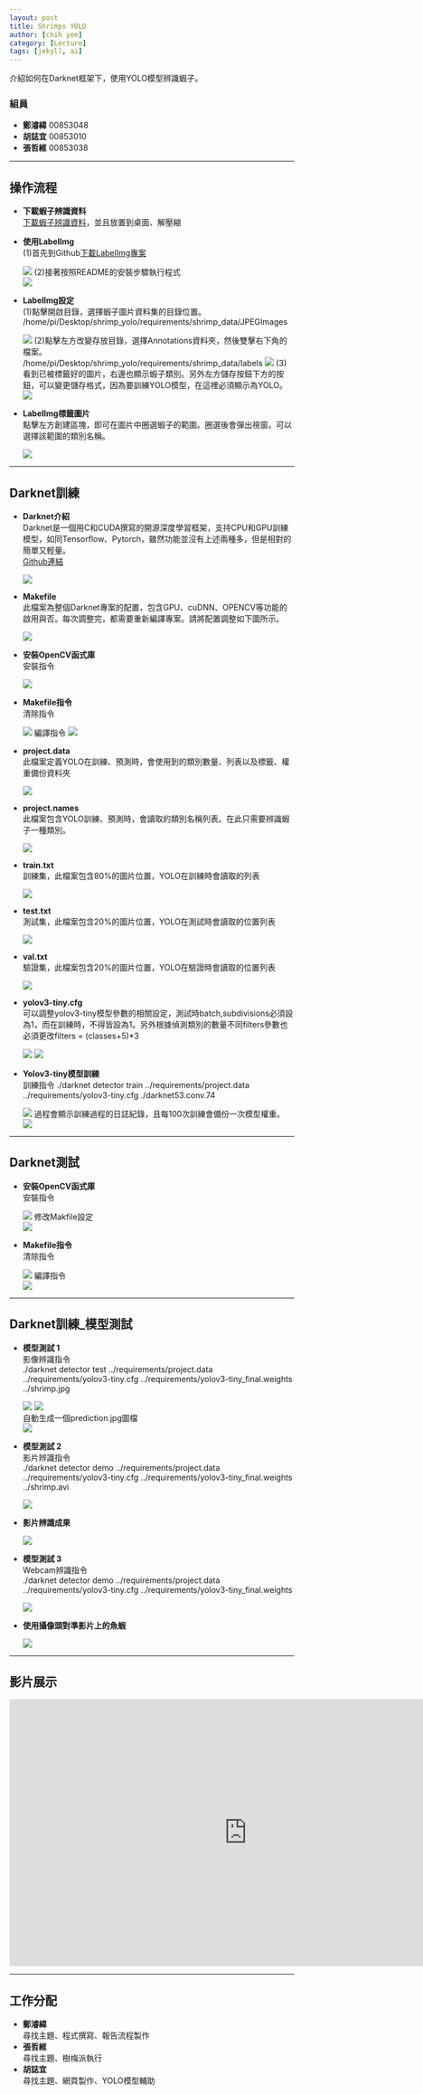 ```yaml
---
layout: post
title: Shrimps YOLO
author: [chih yee]
category: [Lecture]
tags: [jekyll, ai]
---
```


介紹如何在Darknet框架下，使用YOLO模型辨識蝦子。

### 組員
* **鄭濬緯** 00853048
* **胡誌宜** 00853010
* **張哲維** 00853038 

---

## 操作流程

* **下載蝦子辨識資料** <br>
  [下載蝦子辨識資料](https://drive.google.com/file/d/1C6Tus2PqsEpgVPhhVqb5LIFOMQbv9q8S/view?usp=sharing)，並且放置到桌面、解壓縮

* **使用LabelImg** <br>
  (1)首先到Github[下載LabelImg專案](https://github.com/tzutalin/labelImg)
  <td><img src="https://user-images.githubusercontent.com/80897253/210181194-97931f41-5587-4a75-91a8-1b54229c2064.png"></td>
  (2)接著按照README的安裝步驟執行程式<br>
  <td><img src="https://user-images.githubusercontent.com/80897253/210181243-76979885-9067-46a4-b704-4798db1ade55.png"></td>

* **LabelImg設定** <br>
  (1)點擊開啟目錄，選擇蝦子圖片資料集的目錄位置。 <br>
  /home/pi/Desktop/shrimp_yolo/requirements/shrimp_data/JPEGImages
  <td><img src="https://user-images.githubusercontent.com/80897253/210181776-c502a840-5cac-409d-9001-0a1d260c6fcb.png"></td>
  (2)點擊左方改變存放目錄，選擇Annotations資料夾，然後雙擊右下角的檔案。 <br>
  /home/pi/Desktop/shrimp_yolo/requirements/shrimp_data/labels
  <td><img src="https://user-images.githubusercontent.com/80897253/210181947-32f4ad26-b921-4b99-bd2e-223776ef958c.png"></td>
  (3)看到已被標籤好的圖片，右邊也顯示蝦子類別。另外左方儲存按鈕下方的按鈕，可以變更儲存格式，因為要訓練YOLO模型，在這裡必須顯示為YOLO。 <br>
  <td><img src="https://user-images.githubusercontent.com/80897253/210182062-b854b225-ae6b-4d69-b20b-92f4477cafe7.png"></td>

* **LabelImg標籤圖片** <br>
  點擊左方創建區塊，即可在圖片中圈選蝦子的範圍。圈選後會彈出視窗，可以選擇該範圍的類別名稱。 <br>
  <td><img src="https://user-images.githubusercontent.com/80897253/210182103-b75e3fd8-2e53-46af-9367-88256ffdf87c.png"></td>

---

## Darknet訓練

* **Darknet介紹** <br>
  Darknet是一個用C和CUDA撰寫的開源深度學習框架，支持CPU和GPU訓練模型，如同Tensorflow、Pytorch，雖然功能並沒有上述兩種多，但是相對的簡單又輕量。 <br>
  [Github連結](https://github.com/AlexeyAB/darknet)
  <td><img src="https://user-images.githubusercontent.com/80897253/210182205-1c9be2e3-0ba1-4462-8cf0-a1dad8166949.png"></td>

* **Makefile** <br>
  此檔案為整個Darknet專案的配置，包含GPU、cuDNN、OPENCV等功能的啟用與否。每次調整完，都需要重新編譯專案。請將配置調整如下圖所示。
  <td><img src="https://user-images.githubusercontent.com/80897253/210182328-73c1eaff-4e76-4fb6-9bd8-594a6e5d73bd.png"></td>
  
* **安裝OpenCV函式庫** <br>
  安裝指令
  <td><img src="https://user-images.githubusercontent.com/80897253/210182365-90d0002f-3cae-45b9-a0f3-4ae628839f4a.png"></td>

* **Makefile指令** <br>
  清除指令
  <td><img src="https://user-images.githubusercontent.com/80897253/210182420-525ab672-f4b6-48f8-9dba-61ca439e7cdf.png"></td>
  編譯指令
  <td><img src="https://user-images.githubusercontent.com/80897253/210182421-ba0b4adf-2ec3-4772-8049-72c8e118d122.png"></td>

* **project.data** <br>
  此檔案定義YOLO在訓練、預測時，會使用到的類別數量、列表以及標籤、權重備份資料夾
  <td><img src="https://user-images.githubusercontent.com/80897253/210182595-645fa0d0-7cab-4473-b4b2-594f6b085911.png"></td>
  
* **project.names** <br>
  此檔案包含YOLO訓練、預測時，會讀取的類別名稱列表。在此只需要辨識蝦子一種類別。
  <td><img src="https://user-images.githubusercontent.com/80897253/210182599-1d1e7480-12d8-49ba-b042-70d9d6a4bc8f.png"></td>
  
* **train.txt** <br>
  訓練集，此檔案包含80%的圖片位置，YOLO在訓練時會讀取的列表
  <td><img src="https://user-images.githubusercontent.com/80897253/210182604-9f22d0cd-625d-426d-901a-10071e9fd705.png"></td>

* **test.txt** <br>
  測試集，此檔案包含20%的圖片位置，YOLO在測試時會讀取的位置列表
  <td><img src="https://user-images.githubusercontent.com/80897253/210182601-fe19dc04-9697-4227-be34-92c010b51b52.png"></td>

* **val.txt** <br>
  驗證集，此檔案包含20%的圖片位置，YOLO在驗證時會讀取的位置列表
  <td><img src="https://user-images.githubusercontent.com/80897253/210182606-f9d87284-99c7-4908-ae02-5a618d6f324e.png"></td>

* **yolov3-tiny.cfg** <br>
  可以調整yolov3-tiny模型參數的相關設定，測試時batch,subdivisions必須設為1，而在訓練時，不得皆設為1。另外根據偵測類別的數量不同filters參數也必須更改filters = (classes+5)*3
  <td><img src="https://user-images.githubusercontent.com/80897253/210196184-5ad09e87-4a85-46aa-a90f-42abac73a9fb.png"></td>
  <td><img src="https://user-images.githubusercontent.com/80897253/210196241-4db3fc79-1b10-431d-8355-35f13333e779.png"></td>

* **Yolov3-tiny模型訓練** <br>
  訓練指令 ./darknet detector train ../requirements/project.data ../requirements/yolov3-tiny.cfg  ./darknet53.conv.74 
  <td><img src="https://user-images.githubusercontent.com/80897253/210196311-1041dd80-cadf-46ae-b47b-50eca32a767f.png"></td>
  過程會顯示訓練過程的日誌紀錄，且每100次訓練會備份一次模型權重。
  <td><img src="https://user-images.githubusercontent.com/80897253/210196343-398cff7e-4f1a-41d6-85e8-b55f293ca2fb.png"></td>

---

## Darknet測試
* **安裝OpenCV函式庫** <br>
  安裝指令<br>
  <td><img src="https://user-images.githubusercontent.com/80897253/210196429-e7ec095b-bf78-48a6-b90b-e06b8a2cd153.png"></td>
  修改Makfile設定<br>
  <td><img src="https://user-images.githubusercontent.com/80897253/210196447-83b9aff2-cf5d-4e57-be69-833cd5963099.png"></td>

* **Makefile指令** <br>
  清除指令 <br>
  <td><img src="https://user-images.githubusercontent.com/80897253/210196564-a5783960-86d1-46db-aa30-915fc7648841.png"></td>
  編譯指令 <br>
  <td><img src="https://user-images.githubusercontent.com/80897253/210196567-8edc8af0-1382-4d91-91e9-eefa8aa269de.png"></td>

---

## Darknet訓練_模型測試
* **模型測試 1** <br>
  影像辨識指令 <br>
  ./darknet detector test ../requirements/project.data ../requirements/yolov3-tiny.cfg  ../requirements/yolov3-tiny_final.weights ../shrimp.jpg <br>
  <td><img src="https://user-images.githubusercontent.com/80897253/210196861-fbc0654f-42ed-4c0a-8f64-f2f5e71513c5.png"></td>
  <td><img src="https://user-images.githubusercontent.com/80897253/210196866-cc4b6e1d-4150-4ab5-bcfe-398517d41126.png"></td> <br>
  自動生成一個prediction.jpg圖檔 <br>
  <td><img src="https://user-images.githubusercontent.com/80897253/210196871-9d3a9d34-f4d8-48c5-84fa-9cc65249fd72.png"></td>
  
* **模型測試 2** <br>
  影片辨識指令 <br>
  ./darknet detector demo ../requirements/project.data ../requirements/yolov3-tiny.cfg  ../requirements/yolov3-tiny_final.weights ../shrimp.avi <br>
  <td><img src="https://user-images.githubusercontent.com/80897253/210196945-02dc1b56-669c-424b-b27c-15097a0bfb93.png"></td>
  
* **影片辨識成果** <br>
  <td><img src="https://user-images.githubusercontent.com/80897253/210196962-84b7233b-b31f-48a3-bdd1-6c01fe7b5079.png"></td>

* **模型測試 3** <br>
  Webcam辨識指令 <br>
  ./darknet detector demo ../requirements/project.data ../requirements/yolov3-tiny.cfg  ../requirements/yolov3-tiny_final.weights <br>
  <td><img src="https://user-images.githubusercontent.com/80897253/210197003-9e982b41-f81f-47fb-8228-df3e44a27707.png"></td>

* **使用攝像頭對準影片上的魚蝦** <br>
  <td><img src="https://user-images.githubusercontent.com/80897253/210197027-5266a323-7a3b-4d93-9d6a-d615d729a6a4.png"></td>

---

## 影片展示
<iframe width="840" height="472" src="https://www.youtube.com/embed/8SJQaGuLIX4" title="YouTube video player" frameborder="0" allow="accelerometer; autoplay; clipboard-write; encrypted-media; gyroscope; picture-in-picture" allowfullscreen></iframe>

---
## 工作分配
* **鄭濬緯** <br>
  尋找主題、程式撰寫、報告流程製作
* **張哲維** <br>
  尋找主題、樹梅派執行
* **胡誌宜** <br>
  尋找主題、網頁製作、YOLO模型輔助
